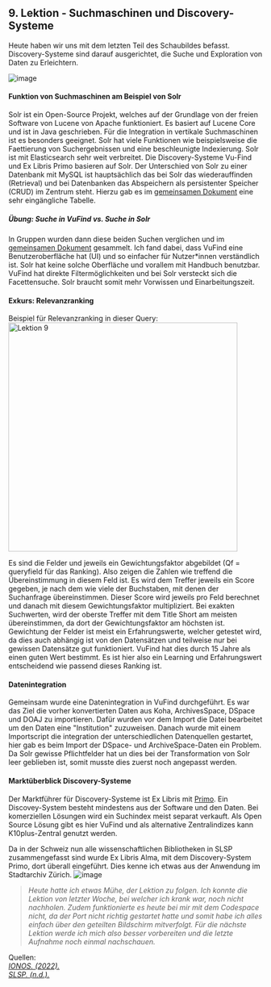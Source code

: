 ## 9. Lektion - Suchmaschinen und Discovery-Systeme
Heute haben wir uns mit dem letzten Teil des Schaubildes befasst. Discovery-Systeme sind darauf ausgerichtet, die Suche und Exploration von Daten zu Erleichtern. 

![image](https://github.com/blaettmartin/Lerntagebuch_BAIN/assets/90840517/8dacf956-92fe-42b4-8661-27ad77aea10e)

#### Funktion von Suchmaschinen am Beispiel von Solr
Solr ist ein Open-Source Projekt, welches auf der Grundlage von der freien Software von Lucene von Apache funktioniert. Es basiert auf Lucene Core und ist in Java geschrieben. Für die Integration in vertikale Suchmaschinen ist es besonders geeignet. Solr hat viele Funktionen wie beispielsweise die Faettierung von Suchergebnissen und eine beschleunigte Indexierung. Solr ist mit Elasticsearch sehr weit verbreitet. Die Discovery-Systeme Vu-Find und Ex Libris Primo basieren auf Solr. Der Unterschied von Solr zu einer Datenbank mit MySQL ist hauptsächlich das bei Solr das wiederauffinden (Retrieval) und bei Datenbanken das Abspeichern als persistenter Speicher (CRUD) im Zentrum steht. Hierzu gab es im [gemeinsamen Dokument](https://pad.gwdg.de/F1wvRpdtR8-Mcv8so8NjUQ#) eine sehr eingängliche Tabelle.

##### Übung: Suche in VuFind vs. Suche in Solr
In Gruppen wurden dann diese beiden Suchen verglichen und im [gemeinsamen Dokument](https://pad.gwdg.de/F1wvRpdtR8-Mcv8so8NjUQ#) gesammelt. Ich fand dabei, dass VuFind eine Benutzeroberfläche hat (UI) und so einfacher für Nutzer*innen verständlich ist. Solr hat keine solche Oberfläche und vorallem mit Handbuch benutzbar. VuFind hat direkte Filtermöglichkeiten und bei Solr versteckt sich die Facettensuche. Solr braucht somit mehr Vorwissen und Einarbeitungszeit.

#### Exkurs: Relevanzranking
Beispiel für Relevanzranking in dieser Query:  
<img width="454" alt="Lektion 9" src="https://github.com/blaettmartin/Lerntagebuch_BAIN/assets/90840517/9f0ebcbe-85a7-40a7-8b8c-b46356adbb05">

Es sind die Felder und jeweils ein Gewichtungsfaktor abgebildet (Qf = queryfield für das Ranking). Also zeigen die Zahlen wie treffend die Übereinstimmung in diesem Feld ist. Es wird dem Treffer jeweils ein Score gegeben, je nach dem wie viele der Buchstaben, mit denen der Suchanfrage übereinstimmen. Dieser Score wird jeweils pro Feld berechnet und danach mit diesem Gewichtungsfaktor multipliziert.  Bei exakten Suchwerten, wird der oberste Treffer mit dem Title Short am meisten übereinstimmen, da dort der Gewichtungsfaktor am höchsten ist. Gewichtung der Felder ist meist ein Erfahrungswerte, welcher getestet wird, da dies auch abhängig ist von den Datensätzen und teilweise nur bei gewissen Datensätze gut funktioniert.  VuFind hat dies durch 15 Jahre als einen guten Wert bestimmt. Es ist hier also ein Learning und Erfahrungswert entscheidend wie passend dieses Ranking ist.

#### Datenintegration
Gemeinsam wurde eine Datenintegration in VuFind durchgeführt. Es war das Ziel die vorher konvertierten Daten aus Koha, ArchivesSpace, DSpace und DOAJ zu importieren. Dafür wurden vor dem Import die Datei bearbeitet um den Daten eine "Institution" zuzuweisen. Danach wurde mit einem Importscript die integration der unterschiedlichen Datenquellen gestartet, hier gab es beim Import der DSpace- und ArchiveSpace-Daten ein Problem.  Da Solr gewisse Pflichtfelder hat un dies bei der Transformation von Solr leer geblieben ist, somit musste dies zuerst noch angepasst werden. 
  
#### Marktüberblick Discovery-Systeme
Der Marktführer für Discovery-Systeme ist Ex Libris mit [Primo](https://exlibrisgroup.com/de/produkte/primo/inhalts-index/). Ein Discovey-System besteht mindestens aus der Software und den Daten. Bei komerziellen Lösungen wird ein Suchindex meist separat verkauft. Als Open Source Lösung gibt es hier VuFind und als alternative Zentralindizes kann K10plus-Zentral genutzt werden.  

Da in der Schweiz nun alle wissenschaftlichen Bibliotheken in SLSP zusammengefasst sind wurde Ex Libris Alma, mit dem Discovery-System Primo, dort überall eingeführt. Dies kenne ich etwas aus der Anwendung im Stadtarchiv Zürich.
![image](https://github.com/blaettmartin/Lerntagebuch_BAIN/assets/90840517/6456c212-0a8d-4242-af96-4092b4865a9b)


>_Heute hatte ich etwas Mühe, der Lektion zu folgen. Ich konnte die Lektion von letzter Woche, bei welcher ich krank war, noch nicht nachholen. Zudem funktionierte es heute bei mir mit dem Codespace nicht, da der Port nicht richtig gestartet hatte und somit habe ich alles einfach über den geteilten Bildschirm mitverfolgt. Für die nächste Lektion werde ich mich also besser vorbereiten und die letzte Aufnahme noch einmal nachschauen._

Quellen:  
_[IONOS. (2022).](https://www.ionos.de/digitalguide/server/konfiguration/solr/)_  
_[SLSP. (n.d.).](https://slsp.ch/de/about)_



